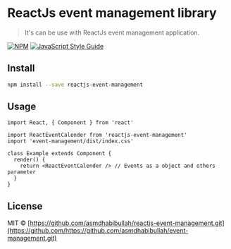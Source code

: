 # ReactJs event management library

> It's can be use with ReactJs event management application.

[![NPM](https://img.shields.io/npm/v/reactjs-event-management.svg)](https://www.npmjs.com/package/reactjs-event-management) [![JavaScript Style Guide](https://img.shields.io/badge/code_style-standard-brightgreen.svg)](https://standardjs.com)

## Install

```bash
npm install --save reactjs-event-management
```

## Usage

```tsx
import React, { Component } from 'react'

import ReactEventCalender from 'reactjs-event-management'
import 'event-management/dist/index.css'

class Example extends Component {
  render() {
    return <ReactEventCalender /> // Events as a object and others parameter
  }
}
```

## License

MIT © [https://github.com/asmdhabibullah/reactjs-event-management.git](https://github.com/https://github.com/asmdhabibullah/event-management.git)
